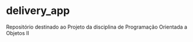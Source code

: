 # delivery_app
Repositório destinado ao Projeto da disciplina de Programação Orientada a Objetos II

